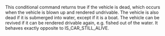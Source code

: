 This conditional command returns true if the vehicle is dead, which occurs when the vehicle is blown up and rendered undrivable. The vehicle is also dead if it is submerged into water, except if it is a boat. The vehicle can be revived if it can be rendered drivable again, e.g. fished out of the water. It behaves exactly opposite to IS_CAR_STILL_ALIVE.
